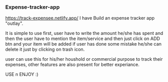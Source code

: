 ### Expense-tracker-app
https://track-expensee.netlify.app/
I have Build an expense tracker app "outlay".

It is simple to use first, user have to write the amount he/she has spent and then the user have to mention the item/service and then just click on ADD btn and your item will be added
if user has done some mistake he/she can delete it just by clicking on trash icon. 

user can use this for his/her houshold or commercial purpose to track their expenses, other features are also present for better experiance. 


USE n ENJOY :)
